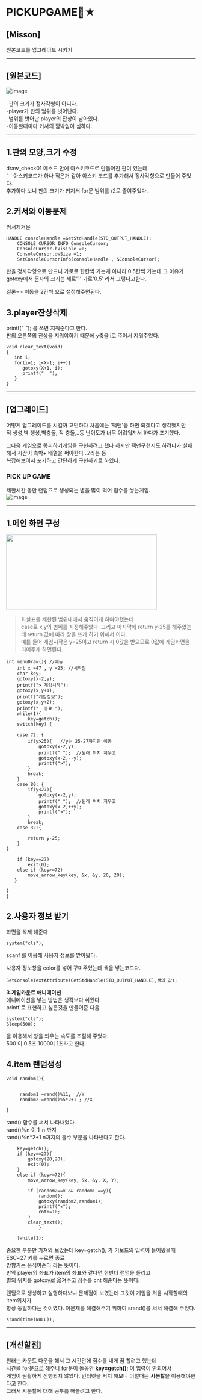 # PICKUPGAME🎈★

## **[Misson]**   
원본코드를 업그레이드 시키기
___
## **[원본코드]**   
![image](https://user-images.githubusercontent.com/48702158/196640431-7f355785-ab59-4355-ada6-3ecad5dd8526.png)  

-판의 크기가 정사각형이 아니다.  
-player가 판의 범위를 벗어난다.  
-범위를 벗어난 player의 잔상이 남아있다.  
-이동할때마다 커서의 깜박임이 심하다.  

___
## **1.판의 모양,크기 수정**  
draw_check01 메소드 안에 아스키코드로 만들어진 판이 있는데   
'-' 아스키코드가 하나 적은거 같아 아스키 코드를 추가해서 정사각형으로 만들어 주었다.    
추가하다 보니 판의 크기가 커져서 for문 범위를 /2로 줄여주었다.  

## **2.커서와 이동문제**  
커서제거문
```
HANDLE consoleHandle =GetStdHandle(STD_OUTPUT_HANDLE);
	CONSOLE_CURSOR_INFO ConsoleCursor;
	ConsoleCursor.bVisible =0;
	ConsoleCursor.dwSize =1;
	SetConsoleCursorInfo(consoleHandle , &ConsoleCursor);
```
판을 정사각형으로 만드니 가로로 한칸씩 가는게 아니라 0.5칸씩 가는데 그 이유가 gotoxy에서 문자의 크기는 세로'1' 가로'0.5'
라서 그렇다고한다.

결론=> 이동을 2칸씩 으로 설정해주면된다.

## **3.player잔상삭제**  

printf("  "); 를 쓰면 지워준다고 한다.    
판의 오른쪽의 잔상을 지워야하기 때문에 y축을 i로 주어서 지워주었다.
```
void clear_text(void)
{
   int i;
   for(i=1; i<X-1; i++){
      gotoxy(X+1, i);
      printf("  ");
   }
}
```
---
## **[업그레이드]**    
  
어떻게 업그레이드를 시킬까 고민하다 처음에는 '팩맨'을 하면 되겠다고 생각했지만     
적 생성,벽 생성,벽충돌, 적 충돌,..등 난이도가 너무 어려워져서 하다가 포기했다.    

그다음 게임으로 똥피하기게임을 구현하려고 했다 하지만 팩맨구현시도 하려다가 실패해서 시간이 촉박+ 배열을 써야한다 ..?라는 등    
복잡해보여서  포기하고 간단하게 구현하기로 하였다.    

### **PICK UP GAME**   
제한시간 동안 랜덤으로 생성되는 별을 많이 먹어 점수를 쌓는게임.  
![image](https://user-images.githubusercontent.com/48702158/196648055-0dc8b5ff-408c-4b21-aa81-97e86c3ba3a8.png)    

---
## **1.메인 화면 구성**     

<img src="https://user-images.githubusercontent.com/48702158/196648478-51cbaca8-c6a8-472a-a12a-ce19a78093cc.png" width="400" height="200"/>   

> 화살표를 제한된 범위내에서 움직이게 하여야했는데   
case로 x,y의 범위를 지정해주었다.
그리고 마지막에 return y-25를 해주었는데 return 값에 따라 창을 뜨게 하기 위해서 이다.  
예를 들어 게임시작은 y=25이고 return 시 0값을 받으므로 0값에 게임화면을 띄어주게 하면된다.  
```
int menuDraw(){ //메뉴 
	int x =47 , y =25; //시작점 
    char key;
    gotoxy(x-2,y); 
	printf("> 게임시작");
	gotoxy(x,y+1); 
	printf("게임정보"); 
	gotoxy(x,y+2); 
	printf("  종료 ");
	while(1){
		key=getch();
	switch(key)	{
		
	case 72: {
		if(y>25){   //y는 25-27까지만 이동 
			gotoxy(x-2,y); 
			printf(" ");  //원래 위치 지우고 
			gotoxy(x-2,--y);
			printf(">"); 
		} 
		break;
	}
	case 80: {
		if(y<27){  
			gotoxy(x-2,y); 
			printf(" ");  //원래 위치 지우고 
			gotoxy(x-2,++y);
			printf(">"); 
		} 
		break;
	case 32:{
		
		return y-25;
	}
}
	
	if (key==27)
		exit(0);
	else if (key>=72)
		move_arrow_key(key, &x, &y, 20, 20); 
   }
	
}
}
```

## **2.사용자 정보 받기**  

화면을 삭제 해준다  
```
system("cls");
``` 
scanf 를 이용해 사용자 정보를 받아왔다.  

사용자 정보창을 color를 넣어 꾸며주었는데 색을 넣는코드다.  
```
SetConsoleTextAttribute(GetStdHandle(STD_OUTPUT_HANDLE),색의 값);
```

**3.게임카운트 애니메이션**  
애니메이션을 넣는 방법은 생각보다 쉬웠다.  
printf 로 표현하고 싶은것을 만들어준 다음  
```
system("cls");
Sleep(500);

```
을 이용해서 창을 띄우는 속도를 조절해 주었다.  
500 이 0.5초 1000이 1초라고 한다.  

## **4.item 랜덤생성**   

```
void random(){
 
 
     random1 =rand()%11;  //Y
     random2 =rand()%5*2+1 ; //X
    
}
```

rand() 함수를 써서 나타내었다  
rand()%n 이 1-n 까지     
rand()%n*2+1 n까지의 홀수 부분을 나타낸다고 한다.

```
	key=getch();
	if (key==27){
		gotoxy(20,20);
		exit(0);
	}
	else if (key>=72){
		move_arrow_key(key, &x, &y, X, Y);
	
		if (random2==x && random1 ==y){
			random(); 
			gotoxy(random2,random1);
			printf("★");
			cnt+=10;
		}
		clear_text(); 
			}
		
	}while(1);
```
 
중요한 부분만 가져와 보았는데 key=getch(); 가 키보드의 입력이 들어왔을때    
ESC=27 키를 누르면 종료    
방향키는 움직여준다 라는 뜻이다.    
만약 player의 좌표가 item의 좌표와 같다면 한번더 랜덤을 돌리고      
별의 위치를 gotoxy로 옮겨주고 점수를 cnt 해준다는 뜻이다.        


  
랜덤으로 생성하고 실행하다보니 문제점이 보였는데 그것이 게임을 처음 시작할때의 item위치가      
항상 동일하다는 것이였다. 이문제를 해결해주기 위하여 srand()를 써서 해결해 주었다.     
```
srand(time(NULL));
```

---
## **[개선할점]**

원래는 카운트 다운을 해서 그 시간안에 점수를 내게 끔 할려고 했는데     
시간을 for문으로 해주니 for문이 돌동안 	**key=getch();** 이 입력이 안되어서      
게임이 원활하게 진행되지 않았다. 인터넷을 서치 해보니 이럴때는 **시분할**을 이용해야한다고 한다.     
그래서 시분할에 대해 공부를 해볼려고 한다.    
 


